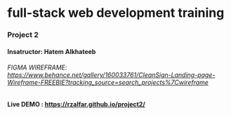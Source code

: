 # full-stack web development training

### Project 2

#### Insatructor: Hatem Alkhateeb
###### FIGMA WIREFRAME: https://www.behance.net/gallery/160033761/CleanSign-Landing-page-Wireframe-FREEBIE?tracking_source=search_projects%7Cwireframe

#### Live DEMO : https://rzalfar.github.io/project2/ 


